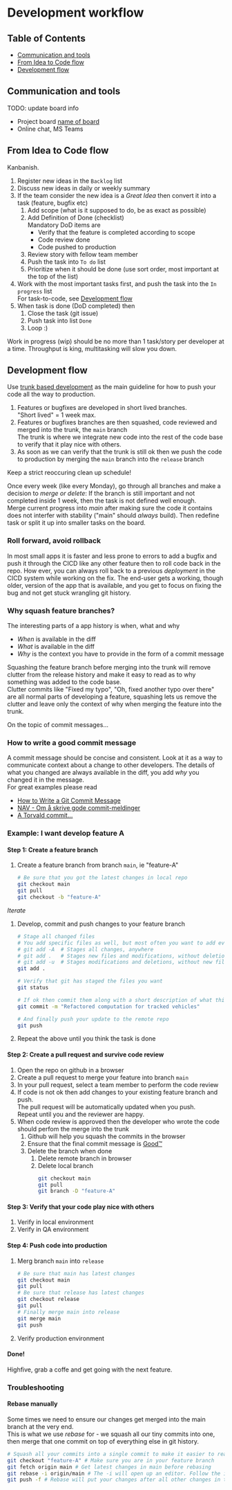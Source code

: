 # Development workflow
 

## Table of Contents

- [Communication and tools](#communication-and-tools)
- [From Idea to Code flow](#from-idea-to-code-flow)
- [Development flow](#development-flow)


## Communication and tools

TODO: update board info

- Project board [name of board](https://url-to-board)
- Online chat, MS Teams


## From Idea to Code flow

Kanbanish.

1. Register new ideas in the `Backlog` list
1. Discuss new ideas in daily or weekly summary
1. If the team consider the new idea is a _Great Idea_ then convert it into a task (feature, bugfix etc)  
   1. Add scope (what is it supposed to do, be as exact as possible)
   1. Add Definition of Done (checklist)  
      Mandatory DoD items are
      - Verify that the feature is completed according to scope
      - Code review done
      - Code pushed to production
   1. Review story with fellow team member
   1. Push the task into `To do` list
   1. Prioritize when it should be done (use sort order, most important at the top of the list)
1. Work with the most important tasks first, and push the task into the `In progress` list  
   For task-to-code, see [Development flow](#development-flow)
1. When task is done (DoD completed) then
   1. Close the task (git issue)
   1. Push task into list `Done`
   1. Loop :)

Work in progress (wip) should be no more than 1 task/story per developer at a time. Throughput is king, multitasking will slow you down.


## Development flow

Use [trunk based development](https://trunkbaseddevelopment.com/) as the main guideline for how to push your code all the way to production.

1. Features or bugfixes are developed in short lived branches.  
   "Short lived" = 1 week max.
1. Features or bugfixes branches are then squashed, code reviewed and merged into the trunk, the `main` branch   
   The trunk is where we integrate new code into the rest of the code base to verify that it play nice with others.  
1. As soon as we can verify that the trunk is still ok then we push the code to production by merging the `main` branch into the `release` branch

Keep a strict reoccuring clean up schedule!  

Once every week (like every Monday), go through all branches and make a decision to _merge or delete_:
If the branch is still important and not completed inside 1 week, then the task is not defined well enough.  
Merge current progress into _main_ after making sure the code it contains does not interfer with stability ("main" should _always_ build).
Then redefine task or split it up into smaller tasks on the board.


### Roll forward, avoid rollback

In most small apps it is faster and less prone to errors to add a bugfix and push it through the CICD like any other feature then to roll code back in the repo. How ever, you can always roll back to a previous _deployment_ in the CICD system while working on the fix. The end-user gets a working, though older, version of the app that is available, and you get to focus on fixing the bug and not get stuck wrangling git history.


### Why squash feature branches? 

The interesting parts of a app history is when, what and why  
- _When_ is available in the diff
- _What_ is available in the diff
- _Why_ is the context you have to provide in the form of a commit message

Squashing the feature branch before merging into the trunk will remove clutter from the release history and make it easy to read as to why something was added to the code base.  
Clutter commits like "Fixed my typo", "Oh, fixed another typo over there" are all normal parts of developing a feature, squashing lets us remove the clutter and leave only the context of why when merging the feature into the trunk.  

On the topic of commit messages...


### How to write a good commit message  

A commit message should be concise and consistent. Look at it as a way to communicate context about a change to other developers. The details of what you changed are always available in the diff, you add _why_ you changed it in the message.  
For great examples please read
- [How to Write a Git Commit Message](https://chris.beams.io/posts/git-commit/)
- [NAV - Om å skrive gode commit-meldinger](https://github.com/navikt/offentlig/blob/main/guider/commit-meldinger.md)
- [A Torvald commit...](https://github.com/torvalds/linux/commit/076f14be7f)


### Example: I want develop feature A

#### Step 1: Create a feature branch
 
1. Create a feature branch from branch `main`, ie "feature-A"  
   ```sh
   # Be sure that you got the latest changes in local repo
   git checkout main
   git pull
   git checkout -b "feature-A"
   ```

_Iterate_
1. Develop, commit and push changes to your feature branch  
   ```sh
   # Stage all changed files
   # You add specific files as well, but most often you want to add everything you have changed
   # git add -A  # Stages all changes, anywhere
   # git add .   # Stages new files and modifications, without deletions, for the current directory and its subdirectories
   # git add -u  # Stages modifications and deletions, without new files
   git add .
   
   # Verify that git has staged the files you want
   git status
   
   # If ok then commit them along with a short description of what this commit entails
   git commit -m "Refactored computation for tracked vehicles"
   
   # And finally push your update to the remote repo
   git push
   ```
1. Repeat the above until you think the task is done

#### Step 2: Create a pull request and survive code review

1. Open the repo on github in a browser
1. Create a pull request to merge your feature into branch `main`  
1. In your pull request, select a team member to perform the code review
1. If code is not ok then add changes to your existing feature branch and push.  
   The pull request will be automatically updated when you push.  
   Repeat until you and the reviewer are happy.
1. When code review is approved then the developer who wrote the code should perfom the merge into the trunk
   1. Github will help you squash the commits in the browser
   1. Ensure that the final commit message is [Good&#8482;](#how-to-write-a-good-commit-message)
   1. Delete the branch when done
      1. Delete remote branch in browser
      1. Delete local branch
         ```sh
         git checkout main
         git pull
         git branch -D "feature-A"
         ```

#### Step 3: Verify that your code play nice with others

1. Verify in local environment
1. Verify in QA environment

#### Step 4: Push code into production

1. Merg branch `main` into `release`  
   ```sh
   # Be sure that main has latest changes
   git checkout main
   git pull
   # Be sure that release has latest changes
   git checkout release
   git pull
   # Finally merge main into release
   git merge main
   git push
   ```
1. Verify production environment

#### Done!

Highfive, grab a coffe and get going with the next feature.


### Troubleshooting

#### Rebase manually

Some times we need to ensure our changes get merged into the main branch at the very end.  
This is what we use _rebase_ for - we squash all our tiny commits into one, then merge that one commit on top of everything else in git history.

```sh
# Squash all your commits into a single commit to make it easier to read for the code reviewer by using git rebase
git checkout "feature-A" # Make sure you are in your feature branch
git fetch origin main # Get latest changes in main before rebasing
git rebase -i origin/main # The -i will open up an editor. Follow the instructions and squash all commits into the first commit.
git push -f # Rebase will put your changes after all other changes in the branch you rebased into. Convince your remote branch that you know what you are doing by force
```
